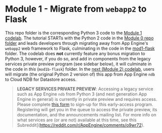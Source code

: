 # Module 1 - Migrate from `webapp2` to Flask

This repo folder is the corresponding Python 3 code to the [Module 1 codelab](http://g.co/codelabs/pae-migrate-flask). The tutorial STARTs with the Python 2 code in the [Module 0 repo folder](/mod0-baseline) and leads developers through migrating away from App Engine's `webapp2` web framework to Flask, culminating in the code in the [mod1-flask](/mod1-flask) folder. The codelab does **not** currently feature any bonus migration to Python 3, however, if you do so, and add in components from the legacy services private preview program (see sidebar below), it will culminate in the code in *this* (`mod1b-flask`) folder. In the [next (Module 2) codelab](http://g.co/codelabs/pae-migrate-cloudndb), users will migrate (the original Python 2 version of) this app from App Engine `ndb` to Cloud NDB for Datastore access.

> **LEGACY SERVICES PRIVATE PREVIEW**: Accessing a legacy service such as App Engine `ndb` from Python 3 (and next generation App Engine in general) is currently in private preview and requires access. Please complete [this form](https://docs.google.com/forms/d/e/1FAIpQLSd1hFLA2UFSYwIMxm9ZI3pwigORZBgjJRH0qrnhtE7nvhhRCQ/viewform) to sign-up for this early-access program. Registering will get you in the queue to access the private preview, its documentation, and the announcements mailing list. For more info on what services are (or are not) available at this time, see this Subreddit](https://reddit.com/r/AppEngine/comments/o9wr72).



